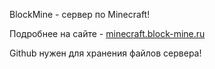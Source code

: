 BlockMine - сервер по Minecraft!

Подробнее на сайте - [minecraft.block-mine.ru](https://github.com/Korenar38/blockmine)

Github нужен для хранения файлов сервера!

